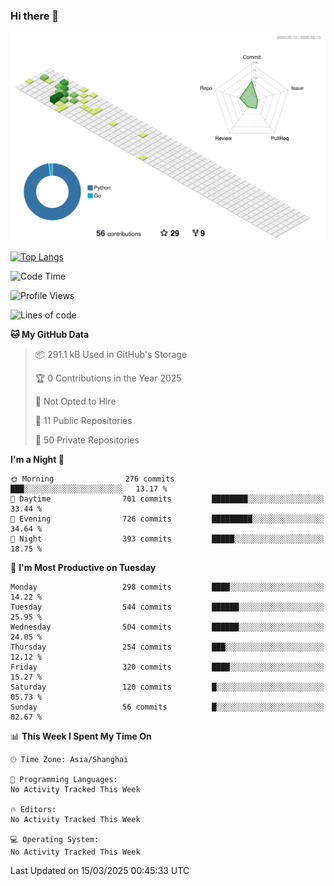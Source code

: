 ### Hi there 👋

![](./profile-3d-contrib/profile-green-animate.svg)

 

[![Top Langs](https://github-readme-stats.vercel.app/api/top-langs/?username=fly2tomato)](https://github.com/anuraghazra/github-readme-stats)


 

<!--START_SECTION:waka-->
![Code Time](http://img.shields.io/badge/Code%20Time-5%20hrs%2042%20mins-blue)

![Profile Views](http://img.shields.io/badge/Profile%20Views-0-blue)

![Lines of code](https://img.shields.io/badge/From%20Hello%20World%20I%27ve%20Written-521.5%20thousand%20lines%20of%20code-blue)

**🐱 My GitHub Data** 

> 📦 291.1 kB Used in GitHub's Storage 
 > 
> 🏆 0 Contributions in the Year 2025
 > 
> 🚫 Not Opted to Hire
 > 
> 📜 11 Public Repositories 
 > 
> 🔑 50 Private Repositories 
 > 
**I'm a Night 🦉** 

```text
🌞 Morning                276 commits         ███░░░░░░░░░░░░░░░░░░░░░░   13.17 % 
🌆 Daytime                701 commits         ████████░░░░░░░░░░░░░░░░░   33.44 % 
🌃 Evening                726 commits         █████████░░░░░░░░░░░░░░░░   34.64 % 
🌙 Night                  393 commits         █████░░░░░░░░░░░░░░░░░░░░   18.75 % 
```
📅 **I'm Most Productive on Tuesday** 

```text
Monday                   298 commits         ████░░░░░░░░░░░░░░░░░░░░░   14.22 % 
Tuesday                  544 commits         ██████░░░░░░░░░░░░░░░░░░░   25.95 % 
Wednesday                504 commits         ██████░░░░░░░░░░░░░░░░░░░   24.05 % 
Thursday                 254 commits         ███░░░░░░░░░░░░░░░░░░░░░░   12.12 % 
Friday                   320 commits         ████░░░░░░░░░░░░░░░░░░░░░   15.27 % 
Saturday                 120 commits         █░░░░░░░░░░░░░░░░░░░░░░░░   05.73 % 
Sunday                   56 commits          █░░░░░░░░░░░░░░░░░░░░░░░░   02.67 % 
```


📊 **This Week I Spent My Time On** 

```text
🕑︎ Time Zone: Asia/Shanghai

💬 Programming Languages: 
No Activity Tracked This Week

🔥 Editors: 
No Activity Tracked This Week

💻 Operating System: 
No Activity Tracked This Week
```


 Last Updated on 15/03/2025 00:45:33 UTC
<!--END_SECTION:waka-->
